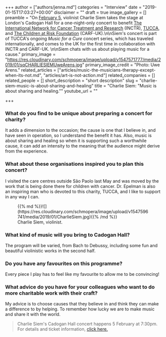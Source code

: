 +++
author = ["authors/jenna.md"]
categories = "Interview"
date = "2019-01-15T17:03:27+00:00"
disclaimer = ""
draft = true
image_gallery = []
preamble = "On [February 5](http://www.cadoganhall.com/event/charlie-siem-190205/), violinist Charlie Siem takes the stage at London's Cadogan Hall for a one-night-only concert to benefit [The International Network for Cancer Treatment and Research](http://www.inctr.org/) (INCTR), [TUCCA](http://www.tucca.org.br/), and [The Children at Risk Foundation](http://www.carf-uk.org/) (CARF-UK).\n\nSiem's concert is part of TUCCA's ongoing _Music for a Cure_ concert series, which has traveled internationally, and comes to the UK for the first time in collaboration with INCTR and CARF-UK. \n\nSiem chats with us about playing music for a cause."
primary_image = "https://res.cloudinary.com/schmopera/image/upload/v1547571777/media/2019/01/sqCHARLIESIEMUweArens.jpg"
primary_image_credit = "Photo: Uwe Arens."
related_articles = ["articles/music-the-musicians-therapy-except-when-its-not.md", "articles/art-is-not-action.md"]
related_companies = []
related_people = []
short_description = "short description"
slug = "charlie-siem-music-is-about-sharing-and-healing"
title = "Charlie Siem: \"Music is about sharing and healing.\""
youtube_url = ""

+++
### What do you find to be unique about preparing a concert for charity?

It adds a dimension to the occasion; the cause is one that I believe in, and have seen in operation, so I understand the benefit it has. Also, music is about sharing and healing so when it is supporting such a worthwhile cause, it can add an intensity to the meaning that the audience might derive from the experience.

### What about these organisations inspired you to plan this concert?

I visited the care centres outside São Paolo last May and was moved by the work that is being done there for children with cancer. Dr. Epelman is also an inspiring man who is devoted to this charity, TUCCA, and I like to support in any way I can.

<figure data-type="image">{{% md %}}![](https://res.cloudinary.com/schmopera/image/upload/v1547596741/media/2019/01/CharlieSiem.jpg){{% /md %}}

<figcaption>Charlie Siem, violinist.</figcaption>

</figure>

### What kind of music will you bring to Cadogan Hall?

The program will be varied, from Bach to Debussy, including some fun and beautiful violinistic works in the second half.

### Do you have any favourites on this programme?

Every piece I play has to feel like my favourite to allow me to be convincing!

### What advice do you have for your colleagues who want to do more charitable work with their craft?

My advice is to choose causes that they believe in and think they can make a difference to by helping. To remember how lucky we are to make music and share it with the world.

> Charlie Siem's Cadogan Hall concert happens 5 February at 7:30pm. For details and ticket information, [click here.](http://www.cadoganhall.com/event/charlie-siem-190205/)